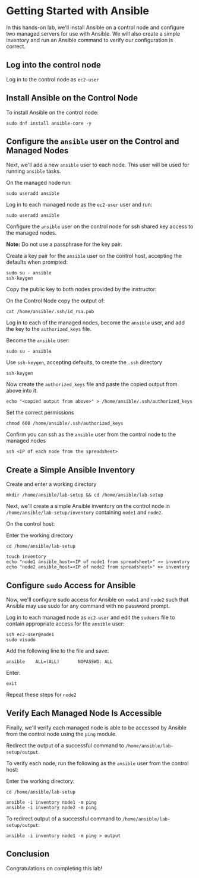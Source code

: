 # Getting Started with Ansible

In this hands-on lab, we'll install Ansible on a control node and configure two managed servers for use with Ansible. We will also create a simple inventory and run an Ansible command to verify our configuration is correct.

## Log into the control node
Log in to the control node as `ec2-user` 


## Install Ansible on the Control Node

To install Ansible on the control node:

```
sudo dnf install ansible-core -y
```

## Configure the `ansible` user on the Control and Managed Nodes

Next, we'll add a new `ansible` user to each node. This user will be used for running `ansible` tasks. 

On the managed node run: 
```
sudo useradd ansible
```

Log in to each managed node as the `ec2-user` user and run:

```
sudo useradd ansible
```




Configure the `ansible` user on the control node for ssh shared key access to the managed nodes.

**Note:** Do not use a passphrase for the key pair.

Create a key pair for the `ansible` user on the control host, accepting the defaults when prompted:

```
sudo su - ansible
ssh-keygen 
```



Copy the public key to both nodes provided by the instructor:

On the Control Node copy the output of:

```
cat /home/ansible/.ssh/id_rsa.pub
```



Log in to each of the managed nodes, become the `ansible` user, and add the key to the `authorized_keys` file.


Become the `ansible` user:

```
sudo su - ansible 
```

Use `ssh-keygen`, accepting defaults, to create the `.ssh` directory

```
ssh-keygen
```

Now create the `authorized_keys` file and paste the copied output from above into it.

```
echo "<copied output from above>" > /home/ansible/.ssh/authorized_keys
```

Set the correct permissions

```
chmod 600 /home/ansible/.ssh/authorized_keys
```

Confirm you can ssh as the `ansible` user from the control node to the managed nodes

```
ssh <IP of each node from the spreadsheet>
```



## Create a Simple Ansible Inventory

Create and enter a working directory

```
mkdir /home/ansible/lab-setup && cd /home/ansible/lab-setup
```

Next, we'll create a simple Ansible inventory on the control node in `/home/ansible/lab-setup/inventory` containing `node1` and `node2`.

On the control host:

Enter the working directory
```
cd /home/ansible/lab-setup
```
```
touch inventory 
echo "node1 ansible_host=<IP of node1 from spreadsheet>" >> inventory 
echo "node2 ansible_host=<IP of node2 from spreadsheet>" >> inventory 
```



## Configure `sudo` Access for Ansible

Now, we'll configure sudo access for Ansible on `node1` and `node2` such that Ansible may use sudo for any command with no password prompt.

Log in to each managed node as `ec2-user` and edit the `sudoers` file to contain appropriate access for the `ansible` user:

```
ssh ec2-user@node1 
sudo visudo 
```

Add the following line to the file and save:

```
ansible    ALL=(ALL)       NOPASSWD: ALL 
```

Enter:

```
exit
```

Repeat these steps for `node2`

## Verify Each Managed Node Is Accessible

Finally, we'll verify each managed node is able to be accessed by Ansible from the control node using the `ping` module.

Redirect the output of a successful command to `/home/ansible/lab-setup/output`.

To verify each node, run the following as the `ansible` user from the control host:

Enter the working directory:
```
cd /home/ansible/lab-setup
```

```
ansible -i inventory node1 -m ping 
ansible -i inventory node2 -m ping 
```

To redirect output of a successful command to `/home/ansible/lab-setup/output`:

```
ansible -i inventory node1 -m ping > output 
```

## Conclusion

Congratulations on completing this lab!
